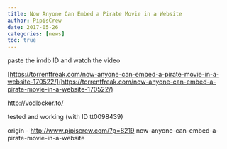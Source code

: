 ```yaml
---
title: Now Anyone Can Embed a Pirate Movie in a Website
author: PipisCrew
date: 2017-05-26
categories: [news]
toc: true
---
```


paste the imdb ID and watch the video

[https://torrentfreak.com/now-anyone-can-embed-a-pirate-movie-in-a-website-170522/](https://torrentfreak.com/now-anyone-can-embed-a-pirate-movie-in-a-website-170522/)

http://vodlocker.to/

tested and working (with ID tt0098439)

origin - http://www.pipiscrew.com/?p=8219 now-anyone-can-embed-a-pirate-movie-in-a-website
